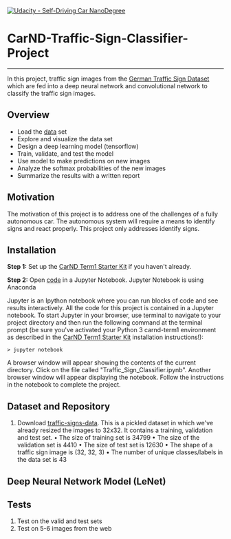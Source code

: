 [![Udacity - Self-Driving Car NanoDegree](https://s3.amazonaws.com/udacity-sdc/github/shield-carnd.svg)](http://www.udacity.com/drive)

# CarND-Traffic-Sign-Classifier-Project
---
In this project, traffic sign images from the [German Traffic Sign Dataset](http://benchmark.ini.rub.de/?section=gtsrb&subsection=dataset) which are fed into a deep neural network and convolutional network to classify the traffic sign images.

## Overview
* Load the [data](https://d17h27t6h515a5.cloudfront.net/topher/2017/February/5898cd6f_traffic-signs-data/traffic-signs-data.zip) set
* Explore and visualize the data set
* Design a deep learning model (tensorflow)
* Train, validate, and test the model
* Use model to make predictions on new images
* Analyze the softmax probabilities of the new images
* Summarize the results with a written report

## Motivation
The motivation of this project is to address one of the challenges of a fully autonomous car.  The autonomous system will require a means to identify signs and react properly.  This project only addresses identify signs.

## Installation
**Step 1:** Set up the [CarND Term1 Starter Kit](https://classroom.udacity.com/nanodegrees/nd013/parts/fbf77062-5703-404e-b60c-95b78b2f3f9e/modules/83ec35ee-1e02-48a5-bdb7-d244bd47c2dc/lessons/8c82408b-a217-4d09-b81d-1bda4c6380ef/concepts/4f1870e0-3849-43e4-b670-12e6f2d4b7a7) if you haven't already.

**Step 2:** Open [code](https://github.com/Eleven-/CarND-Traffic-Sign-Classifier-Project/blob/master/Traffic_Sign_Classifier.ipynb) in a Jupyter Notebook.  Jupyter Notebook is  using Anaconda

Jupyter is an Ipython notebook where you can run blocks of code and see results interactively.  All the code for this project is contained in a Jupyter notebook. To start Jupyter in your browser, use terminal to navigate to your project directory and then run the following command at the terminal prompt (be sure you've activated your Python 3 carnd-term1 environment as described in the [CarND Term1 Starter Kit](https://github.com/udacity/CarND-Term1-Starter-Kit/blob/master/README.md) installation instructions!):

`> jupyter notebook`

A browser window will appear showing the contents of the current directory.  Click on the file called "Traffic_Sign_Classifier.ipynb".  Another browser window will appear displaying the notebook.  Follow the instructions in the notebook to complete the project. 

## Dataset and Repository
1. Download [traffic-signs-data](http://benchmark.ini.rub.de/?section=gtsrb&subsection=dataset#Downloads). 
This is a pickled dataset in which we've already resized the images to 32x32. It contains a training, validation and test set.
•	The size of training set is 34799
•	The size of the validation set is 4410
•	The size of test set is 12630
•	The shape of a traffic sign image is (32, 32, 3)
•	The number of unique classes/labels in the data set is 43

## Deep Neural Network Model (LeNet)


## Tests
1. Test on the valid and test sets
2. Test on 5-6 images from the web


